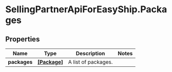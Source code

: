 # SellingPartnerApiForEasyShip.Packages

## Properties

Name | Type | Description | Notes
------------ | ------------- | ------------- | -------------
**packages** | [**[Package]**](Package.md) | A list of packages. | 


